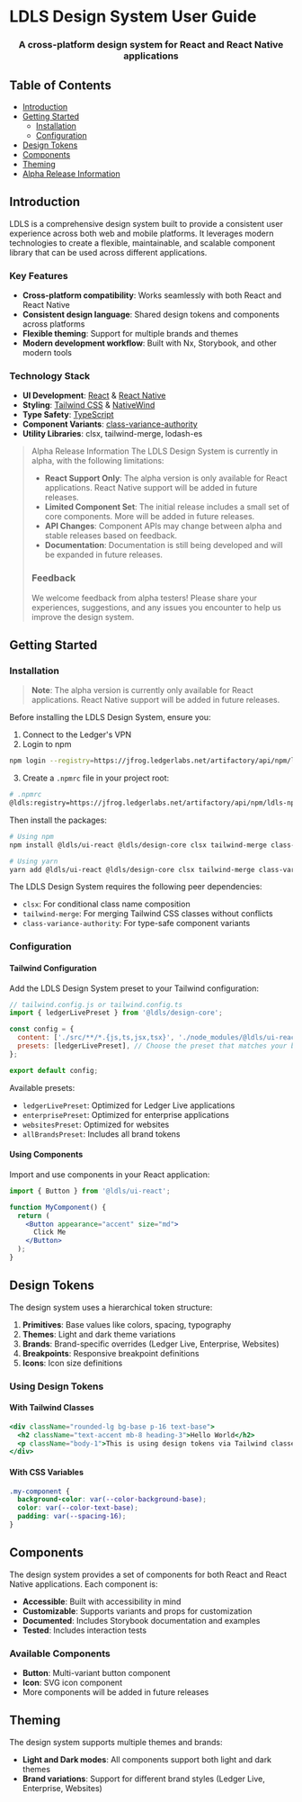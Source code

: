 # LDLS Design System User Guide

<h3 align="center">A cross-platform design system for React and React Native applications</h3>

## Table of Contents

- [Introduction](#introduction)
- [Getting Started](#getting-started)
  - [Installation](#installation)
  - [Configuration](#configuration)
- [Design Tokens](#design-tokens)
- [Components](#components)
- [Theming](#theming)
- [Alpha Release Information](#alpha-release-information)

## Introduction

LDLS is a comprehensive design system built to provide a consistent user experience across both web and mobile platforms. It leverages modern technologies to create a flexible, maintainable, and scalable component library that can be used across different applications.

### Key Features

- **Cross-platform compatibility**: Works seamlessly with both React and React Native
- **Consistent design language**: Shared design tokens and components across platforms
- **Flexible theming**: Support for multiple brands and themes
- **Modern development workflow**: Built with Nx, Storybook, and other modern tools

### Technology Stack

- **UI Development**: [React](https://reactjs.org/) & [React Native](https://reactnative.dev/)
- **Styling**: [Tailwind CSS](https://tailwindcss.com/) & [NativeWind](https://nativewind.dev/)
- **Type Safety**: [TypeScript](https://www.typescriptlang.org/)
- **Component Variants**: [class-variance-authority](https://cva.style/docs)
- **Utility Libraries**: clsx, tailwind-merge, lodash-es

> Alpha Release Information
> The LDLS Design System is currently in alpha, with the following limitations:
>
> - **React Support Only**: The alpha version is only available for React applications. React Native support will be added in future releases.
> - **Limited Component Set**: The initial release includes a small set of core components. More will be added in future releases.
> - **API Changes**: Component APIs may change between alpha and stable releases based on feedback.
> - **Documentation**: Documentation is still being developed and will be expanded in future releases.
>
> ### Feedback
>
> We welcome feedback from alpha testers! Please share your experiences, suggestions, and any issues you encounter to help us improve the design system.

## Getting Started

### Installation

> **Note**: The alpha version is currently only available for React applications. React Native support will be added in future releases.

Before installing the LDLS Design System, ensure you:

1. Connect to the Ledger's VPN
2. Login to npm

```bash
npm login --registry=https://jfrog.ledgerlabs.net/artifactory/api/npm/ldls-npm-prod-public/
```

3. Create a `.npmrc` file in your project root:

```bash
# .npmrc
@ldls:registry=https://jfrog.ledgerlabs.net/artifactory/api/npm/ldls-npm-prod-public/
```

Then install the packages:

```bash
# Using npm
npm install @ldls/ui-react @ldls/design-core clsx tailwind-merge class-variance-authority

# Using yarn
yarn add @ldls/ui-react @ldls/design-core clsx tailwind-merge class-variance-authority
```

The LDLS Design System requires the following peer dependencies:

- `clsx`: For conditional class name composition
- `tailwind-merge`: For merging Tailwind CSS classes without conflicts
- `class-variance-authority`: For type-safe component variants

### Configuration

#### Tailwind Configuration

Add the LDLS Design System preset to your Tailwind configuration:

```js
// tailwind.config.js or tailwind.config.ts
import { ledgerLivePreset } from '@ldls/design-core';

const config = {
  content: ['./src/**/*.{js,ts,jsx,tsx}', './node_modules/@ldls/ui-react/dist/**/*.{js,ts,jsx,tsx}'],
  presets: [ledgerLivePreset], // Choose the preset that matches your brand
};

export default config;
```

Available presets:

- `ledgerLivePreset`: Optimized for Ledger Live applications
- `enterprisePreset`: Optimized for enterprise applications
- `websitesPreset`: Optimized for websites
- `allBrandsPreset`: Includes all brand tokens

#### Using Components

Import and use components in your React application:

```jsx
import { Button } from '@ldls/ui-react';

function MyComponent() {
  return (
    <Button appearance="accent" size="md">
      Click Me
    </Button>
  );
}
```

## Design Tokens

The design system uses a hierarchical token structure:

1. **Primitives**: Base values like colors, spacing, typography
2. **Themes**: Light and dark theme variations
3. **Brands**: Brand-specific overrides (Ledger Live, Enterprise, Websites)
4. **Breakpoints**: Responsive breakpoint definitions
5. **Icons**: Icon size definitions

### Using Design Tokens

#### With Tailwind Classes

```jsx
<div className="rounded-lg bg-base p-16 text-base">
  <h2 className="text-accent mb-8 heading-3">Hello World</h2>
  <p className="body-1">This is using design tokens via Tailwind classes</p>
</div>
```

#### With CSS Variables

```css
.my-component {
  background-color: var(--color-background-base);
  color: var(--color-text-base);
  padding: var(--spacing-16);
}
```

## Components

The design system provides a set of components for both React and React Native applications. Each component is:

- **Accessible**: Built with accessibility in mind
- **Customizable**: Supports variants and props for customization
- **Documented**: Includes Storybook documentation and examples
- **Tested**: Includes interaction tests

### Available Components

- **Button**: Multi-variant button component
- **Icon**: SVG icon component
- More components will be added in future releases

## Theming

The design system supports multiple themes and brands:

- **Light and Dark modes**: All components support both light and dark themes
- **Brand variations**: Support for different brand styles (Ledger Live, Enterprise, Websites)
